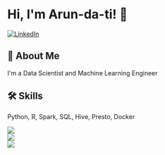 
# Hi, I'm Arun-da-ti! 👋
<a href="https://www.linkedin.com/in/asarkar1/">
  <img alt="LinkedIn" src="https://img.shields.io/badge/linkedin%20-%230077B5.svg?&style=for-the-badge&logo=linkedin&logoColor=white"/>
</a>
  
## 🚀 About Me
I'm a Data Scientist and Machine Learning Engineer

  
## 🛠 Skills
Python, R, Spark, SQL, Hive, Presto, Docker
  


<a href="https://github.com/sarkar1">
  <img align="center" src="https://github-readme-streak-stats.herokuapp.com/?user=sarkar1&theme=material-palenight" />
</a><br>
<a href="https://github.com/sarkar1">
  <img align="center" src="https://github-readme-stats.vercel.app/api?username=sarkar1&show_icons=true&theme=material-palenight" />
</a><br>
<a href="https://github.com/sarkar1">
  <img align="center" src="https://github-readme-stats.vercel.app/api/top-langs/?username=sarkar1&layout=compact&theme=material-palenight" />
</a><br>

